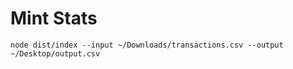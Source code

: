 # Mint Stats

```
node dist/index --input ~/Downloads/transactions.csv --output ~/Desktop/output.csv
```
